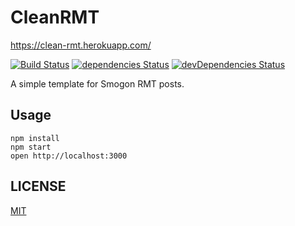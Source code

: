 # CleanRMT 
https://clean-rmt.herokuapp.com/

[![Build Status](https://travis-ci.org/TheFenderStory/CleanRMT.svg?branch=master)](https://travis-ci.org/TheFenderStory/CleanRMT)
[![dependencies Status](https://david-dm.org/thefenderstory/CleanRMT/status.svg)](https://david-dm.org/thefenderstory/CleanRMT)
[![devDependencies Status](https://david-dm.org/thefenderstory/CleanRMT/dev-status.svg)](https://david-dm.org/thefenderstory/CleanRMT?type=dev)

A simple template for Smogon RMT posts.

## Usage

```
npm install
npm start
open http://localhost:3000
```

## LICENSE

[MIT](LICENSE)
